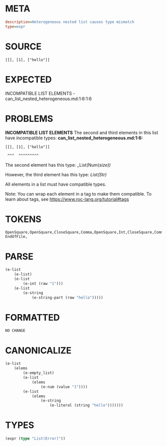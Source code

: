 # META
~~~ini
description=Heterogeneous nested list causes type mismatch
type=expr
~~~
# SOURCE
~~~roc
[[], [1], ["hello"]]
~~~
# EXPECTED
INCOMPATIBLE LIST ELEMENTS - can_list_nested_heterogeneous.md:1:6:1:6
# PROBLEMS
**INCOMPATIBLE LIST ELEMENTS**
The second and third elements in this list have incompatible types:
**can_list_nested_heterogeneous.md:1:6:**
```roc
[[], [1], ["hello"]]
```
     ^^^  ^^^^^^^^^

The second element has this type:
    _List(Num(_size))_

However, the third element has this type:
    _List(Str)_

All elements in a list must have compatible types.

Note: You can wrap each element in a tag to make them compatible.
To learn about tags, see <https://www.roc-lang.org/tutorial#tags>

# TOKENS
~~~zig
OpenSquare,OpenSquare,CloseSquare,Comma,OpenSquare,Int,CloseSquare,Comma,OpenSquare,StringStart,StringPart,StringEnd,CloseSquare,CloseSquare,
EndOfFile,
~~~
# PARSE
~~~clojure
(e-list
	(e-list)
	(e-list
		(e-int (raw "1")))
	(e-list
		(e-string
			(e-string-part (raw "hello")))))
~~~
# FORMATTED
~~~roc
NO CHANGE
~~~
# CANONICALIZE
~~~clojure
(e-list
	(elems
		(e-empty_list)
		(e-list
			(elems
				(e-num (value "1"))))
		(e-list
			(elems
				(e-string
					(e-literal (string "hello")))))))
~~~
# TYPES
~~~clojure
(expr (type "List(Error)"))
~~~
